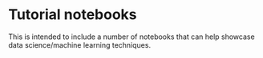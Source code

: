 # Tutorial notebooks

This is intended to include a number of notebooks that can help showcase data science/machine learning techniques.